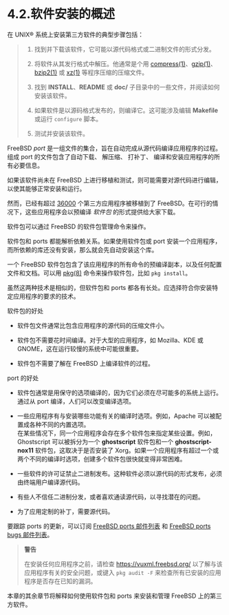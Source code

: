 # 4.2.软件安装的概述

在 UNIX® 系统上安装第三方软件的典型步骤包括：


> 1. 找到并下载该软件，它可能以源代码格式或二进制文件的形式分发。
>
> 2. 将软件从其发行格式中解压。他通常是个用 [compress(1)](https://www.freebsd.org/cgi/man.cgi?query=compress&sektion=1&format=html)、[gzip(1)](https://www.freebsd.org/cgi/man.cgi?query=gzip&sektion=1&format=html)、[bzip2(1)](https://www.freebsd.org/cgi/man.cgi?query=bzip2&sektion=1&format=html) 或 [xz(1)](https://www.freebsd.org/cgi/man.cgi?query=xz&sektion=1&format=html) 等程序压缩的压缩文件。
>
> 3. 找到 **INSTALL**、**README** 或 **doc/** 子目录中的一些文件，并阅读如何安装该软件。
>
> 4. 如果软件是以源码格式发布的，则编译它。这可能涉及编辑 **Makefile** 或运行 `configure` 脚本。
>
> 5. 测试并安装该软件。


FreeBSD *port* 是一组文件的集合，旨在自动完成从源代码编译应用程序的过程。组成 port 的文件包含了自动下载、 解压缩、 打补丁、 编译和安装应用程序的所有必要信息。

如果该软件尚未在 FreeBSD 上进行移植和测试，则可能需要对源代码进行编辑，以使其能够正常安装和运行。

然而，已经有超过 [36000](https://www.freebsd.org/ports/) 个第三方应用程序被移植到了 FreeBSD。在可行的情况下，这些应用程序会以预编译 *软件包* 的形式提供给大家下载。

软件包可以通过 FreeBSD 的软件包管理命令来操作。

软件包和 ports 都能解析依赖关系。如果使用软件包或 port 安装一个应用程序，而所依赖的库还没有安装，那么就会先自动安装这个库。

一个 FreeBSD 软件包包含了该应用程序的所有命令的预编译副本，以及任何配置文件和文档。可以用 [pkg(8)](https://www.freebsd.org/cgi/man.cgi?query=pkg&sektion=8&format=html) 命令来操作软件包，比如 `pkg install`。

虽然这两种技术是相似的，但软件包和 ports 都各有长处。应选择符合你安装特定应用程序的要求的技术。

软件包的好处

- 软件包文件通常比包含应用程序的源代码的压缩文件小。

- 软件包不需要花时间编译。对于大型的应用程序，如 Mozilla、KDE 或 GNOME，这在运行较慢的系统中可能很重要。

- 软件包不需要了解在 FreeBSD 上编译软件的过程。

port 的好处

- 软件包通常是用保守的选项编译的，因为它们必须在尽可能多的系统上运行。通过从 port 编译，人们可以改变编译选项。

- 一些应用程序有与安装哪些功能有关的编译时选项。例如，Apache 可以被配置成各种不同的内置选项。  
  在某些情况下，同一个应用程序会存在多个软件包来指定某些设置。例如，Ghostscript 可以被拆分为一个 **ghostscript** 软件包和一个 **ghostscript-nox11** 软件包，这取决于是否安装了 Xorg。如果一个应用程序有超过一个或两个不同的编译时选项，创建多个软件包很快就变得非常困难。

- 一些软件的许可证禁止二进制发布。这种软件必须以源代码的形式发布，必须由终端用户编译源代码。

- 有些人不信任二进制分发，或者喜欢通读源代码，以寻找潜在的问题。

- 为了应用定制的补丁，需要源代码。

要跟踪 ports 的更新，可以订阅 [FreeBSD ports 邮件列表](https://lists.freebsd.org/subscription/freebsd-ports) 和 [FreeBSD ports bugs 邮件列表](https://lists.freebsd.org/subscription/freebsd-ports-bugs)。

>**警告**
>
>在安装任何应用程序之前，请检查 <https://vuxml.freebsd.org/> 以了解与该应用程序有关的安全问题，或键入 `pkg audit -F` 来检查所有已安装的应用程序是否存在已知的漏洞。

本章的其余章节将解释如何使用软件包和 ports 来安装和管理 FreeBSD 上的第三方软件。
